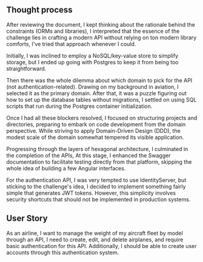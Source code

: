 ## Thought process

After reviewing the document, I kept thinking about the rationale behind the constraints (ORMs and libraries), I interpreted that the essence of the challenge lies in crafting a modern API without relying on ton modern library comforts, I've tried that approach whenever I could.

Initially, I was inclined to employ a NoSQL/key-value store to simplify storage, but I ended up going with Postgres to keep it from being too straightforward.

Then there was the whole dilemma about which domain to pick for the API (not authentication-related). Drawing on my background in aviation, I selected it as the primary domain. After that, it was a puzzle figuring out how to set up the database tables without migrations, I settled on using SQL scripts that run during the Postgres container initialization.

Once I had all these blockers resolved, I focused on structuring projects and directories, preparing to embark on code development from the domain perspective. While striving to apply Domain-Driven Design (DDD), the modest scale of the domain somewhat tempered its visible application.

Progressing through the layers of hexagonal architecture, I culminated in the completion of the APIs, At this stage, I enhanced the Swagger documentation to facilitate testing directly from that platform,  skipping the whole idea of building a few Angular interfaces.

For the authentication API, I was very tempted to use IdentityServer, but sticking to the challenge's idea, I decided to implement something fairly simple that generates JWT tokens. However, this simplicity involves security shortcuts that should not be implemented in production systems.

## User Story

As an airline, I want to manage the weight of my aircraft fleet by model through an API, I need to create, edit, and delete airplanes, and require basic authentication for this API. Additionally, I should be able to create user accounts through this authentication system.